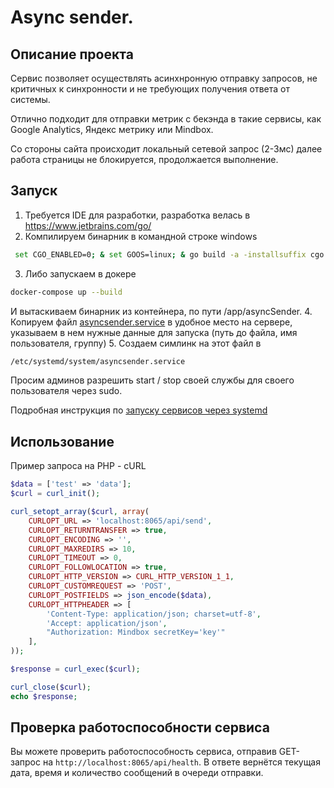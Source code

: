 # Async sender.

## Описание проекта
Сервис позволяет осуществлять асинхнронную отправку запросов, не критичных 
к синхронности и не требующих получения ответа от системы.

Отлично подходит для отправки метрик c бекэнда в такие сервисы, как Google 
Analytics, Яндекс метрику или Mindbox. 

Со стороны сайта происходит локальный сетевой запрос (2-3мс) далее работа 
страницы не блокируется, продолжается выполнение.

## Запуск
1. Требуется IDE для разработки, разработка велась в https://www.jetbrains.com/go/
2. Компилируем бинарник в командной строке windows 
```bash
 set CGO_ENABLED=0; & set GOOS=linux; & go build -a -installsuffix cgo -o ./builds/asyncSender ./cmd/app/main.go
```
3. Либо запускаем в докере  
```bash
docker-compose up --build 
``` 
И вытаскиваем бинарник из контейнера, по пути /app/asyncSender.
4. Копируем файл [asyncsender.service](/asyncsender.service) в удобное место на сервере, 
указываем в нем нужные данные для запуска (путь до файла, имя пользователя, группу)
5. Создаем симлинк на этот файл в 
```bash
/etc/systemd/system/asyncsender.service
```
Просим админов разрешить start / stop своей службы для своего пользователя через sudo.

Подробная инструкция по [запуску сервисов через systemd](https://tuxotronic.org/post/go-service-over-systemd/)

## Использование

Пример запроса на PHP - cURL

```php
$data = ['test' => 'data'];
$curl = curl_init();

curl_setopt_array($curl, array(
    CURLOPT_URL => 'localhost:8065/api/send',
    CURLOPT_RETURNTRANSFER => true,
    CURLOPT_ENCODING => '',
    CURLOPT_MAXREDIRS => 10,
    CURLOPT_TIMEOUT => 0,
    CURLOPT_FOLLOWLOCATION => true,
    CURLOPT_HTTP_VERSION => CURL_HTTP_VERSION_1_1,
    CURLOPT_CUSTOMREQUEST => 'POST',
    CURLOPT_POSTFIELDS => json_encode($data),
    CURLOPT_HTTPHEADER => [
        'Content-Type: application/json; charset=utf-8',
        'Accept: application/json',
        "Authorization: Mindbox secretKey='key'"
    ],
));

$response = curl_exec($curl);

curl_close($curl);
echo $response;
```

## Проверка работоспособности сервиса
Вы можете проверить работоспособность сервиса, отправив GET-запрос на `http://localhost:8065/api/health`. В ответе вернётся текущая дата, время и количество сообщений в очереди отправки.